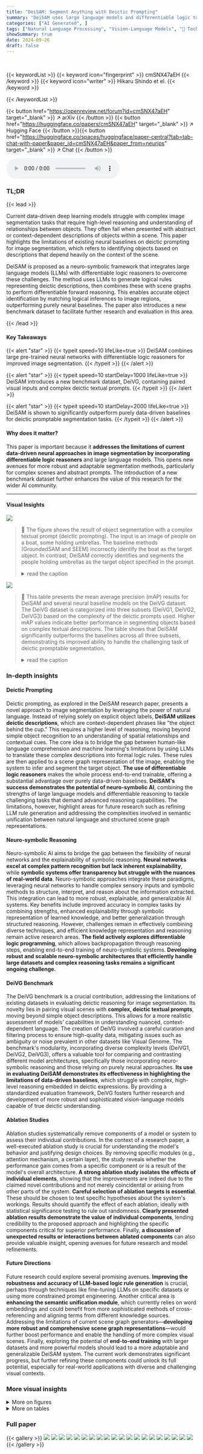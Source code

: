 ```yaml
---
title: "DeiSAM: Segment Anything with Deictic Prompting"
summary: "DeiSAM uses large language models and differentiable logic to achieve highly accurate image segmentation using complex, context-dependent descriptions."
categories: ["AI Generated", ]
tags: ["Natural Language Processing", "Vision-Language Models", "🏢 Technical University of Darmstadt",]
showSummary: true
date: 2024-09-26
draft: false
---
```


<br>

{{< keywordList >}}
{{< keyword icon="fingerprint" >}} cmSNX47aEH {{< /keyword >}}
{{< keyword icon="writer" >}} Hikaru Shindo et el. {{< /keyword >}}
 
{{< /keywordList >}}

{{< button href="https://openreview.net/forum?id=cmSNX47aEH" target="_blank" >}}
↗ arXiv
{{< /button >}}
{{< button href="https://huggingface.co/papers/cmSNX47aEH" target="_blank" >}}
↗ Hugging Face
{{< /button >}}{{< button href="https://huggingface.co/spaces/huggingface/paper-central?tab=tab-chat-with-paper&paper_id=cmSNX47aEH&paper_from=neurips" target="_blank" >}}
↗ Chat
{{< /button >}}




<audio controls>
    <source src="https://ai-paper-reviewer.com/cmSNX47aEH/podcast.wav" type="audio/wav">
    Your browser does not support the audio element.
</audio>


### TL;DR


{{< lead >}}

Current data-driven deep learning models struggle with complex image segmentation tasks that require high-level reasoning and understanding of relationships between objects.  They often fail when presented with abstract or context-dependent descriptions of objects within a scene.  This paper highlights the limitations of existing neural baselines on deictic prompting for image segmentation, which refers to identifying objects based on descriptions that depend heavily on the context of the scene.

DeiSAM is proposed as a neuro-symbolic framework that integrates large language models (LLMs) with differentiable logic reasoners to overcome these challenges.  The method uses LLMs to generate logical rules representing deictic descriptions, then combines these with scene graphs to perform differentiable forward reasoning. This enables accurate object identification by matching logical inferences to image regions, outperforming purely neural baselines. The paper also introduces a new benchmark dataset to facilitate further research and evaluation in this area.

{{< /lead >}}


#### Key Takeaways

{{< alert "star" >}}
{{< typeit speed=10 lifeLike=true >}} DeiSAM combines large pre-trained neural networks with differentiable logic reasoners for improved image segmentation. {{< /typeit >}}
{{< /alert >}}

{{< alert "star" >}}
{{< typeit speed=10 startDelay=1000 lifeLike=true >}} DeiSAM introduces a new benchmark dataset, DeiVG, containing paired visual inputs and complex deictic textual prompts. {{< /typeit >}}
{{< /alert >}}

{{< alert "star" >}}
{{< typeit speed=10 startDelay=2000 lifeLike=true >}} DeiSAM is shown to significantly outperform purely data-driven baselines for deictic promptable segmentation tasks. {{< /typeit >}}
{{< /alert >}}

#### Why does it matter?
This paper is important because it **addresses the limitations of current data-driven neural approaches in image segmentation by incorporating differentiable logic reasoners** and large language models. This opens new avenues for more robust and adaptable segmentation methods, particularly for complex scenes and abstract prompts. The introduction of a new benchmark dataset further enhances the value of this research for the wider AI community.

------
#### Visual Insights



![](https://ai-paper-reviewer.com/cmSNX47aEH/figures_1_1.jpg)

> 🔼 The figure shows the result of object segmentation with a complex textual prompt (deictic prompting).  The input is an image of people on a boat, some holding umbrellas.  The baseline methods (GroundedSAM and SEEM) incorrectly identify the boat as the target object.  In contrast, DeiSAM correctly identifies and segments the people holding umbrellas as the target object specified in the prompt.
> <details>
> <summary>read the caption</summary>
> Figure 1: DeiSAM segments objects with deictic prompting. Shown are segmentation masks with an input textual prompt. DeiSAM (right) correctly segments the people on the boat holding umbrellas, whereas the neural baselines (left) incorrectly segment the boat instead (Best viewed in color).
> </details>





![](https://ai-paper-reviewer.com/cmSNX47aEH/tables_5_1.jpg)

> 🔼 This table presents the mean average precision (mAP) results for DeiSAM and several neural baseline models on the DeiVG dataset.  The DeiVG dataset is categorized into three subsets (DeiVG1, DeiVG2, DeiVG3) based on the complexity of the deictic prompts used. Higher mAP values indicate better performance in segmenting objects based on complex textual descriptions.  The table shows that DeiSAM significantly outperforms the baselines across all three subsets, demonstrating its improved ability to handle the challenging task of deictic promptable segmentation.
> <details>
> <summary>read the caption</summary>
> Table 1: DeiSAM handles deictic prompting. Mean Average Precision (mAP) of DeiSAM and neural baselines on DeiVG datasets are shown. Subscript numbers indicate the complexity of prompts.
> </details>





### In-depth insights


#### Deictic Prompting
Deictic prompting, as explored in the DeiSAM research paper, presents a novel approach to image segmentation by leveraging the power of natural language.  Instead of relying solely on explicit object labels, **DeiSAM utilizes deictic descriptions**, which are context-dependent phrases like "the object behind the cup." This requires a higher level of reasoning, moving beyond simple object recognition to an understanding of spatial relationships and contextual cues.  The core idea is to bridge the gap between human-like language comprehension and machine learning's limitations by using LLMs to translate these complex descriptions into formal logic rules.  These rules are then applied to a scene graph representation of the image, enabling the system to infer and segment the target object. **The use of differentiable logic reasoners** makes the whole process end-to-end trainable, offering a substantial advantage over purely data-driven baselines.  **DeiSAM's success demonstrates the potential of neuro-symbolic AI**, combining the strengths of large language models and differentiable reasoning to tackle challenging tasks that demand advanced reasoning capabilities. The limitations, however, highlight areas for future research such as refining LLM rule generation and addressing the complexities involved in semantic unification between natural language and structured scene graph representations.

#### Neuro-symbolic Reasoning
Neuro-symbolic AI aims to bridge the gap between the flexibility of neural networks and the explainability of symbolic reasoning.  **Neural networks excel at complex pattern recognition but lack inherent explainability**, while **symbolic systems offer transparency but struggle with the nuances of real-world data**. Neuro-symbolic approaches integrate these paradigms, leveraging neural networks to handle complex sensory inputs and symbolic methods to structure, interpret, and reason about the information extracted. This integration can lead to more robust, explainable, and generalizable AI systems.  Key benefits include improved accuracy in complex tasks by combining strengths, enhanced explainability through symbolic representation of learned knowledge, and better generalization through structured reasoning.  However, challenges remain in effectively combining diverse techniques, and efficient knowledge representation and reasoning remain active research areas.  **The field actively explores differentiable logic programming**, which allows backpropagation through reasoning steps, enabling end-to-end training of neuro-symbolic systems.  **Developing robust and scalable neuro-symbolic architectures that efficiently handle large datasets and complex reasoning tasks remains a significant ongoing challenge.**

#### DeiVG Benchmark
The DeiVG benchmark is a crucial contribution, addressing the limitations of existing datasets in evaluating deictic reasoning for image segmentation.  Its novelty lies in pairing visual scenes with **complex, deictic textual prompts**, moving beyond simple object descriptions.  This allows for a more realistic assessment of models' capabilities in understanding nuanced, context-dependent language. The creation of DeiVG involved a careful curation and filtering process to ensure high-quality data, mitigating issues such as ambiguity or noise prevalent in other datasets like Visual Genome. The benchmark's modularity, incorporating diverse complexity levels (DeiVG1, DeiVG2, DeiVG3), offers a valuable tool for comparing and contrasting different model architectures, specifically those incorporating neuro-symbolic reasoning and those relying on purely neural approaches.  **Its use in evaluating DeiSAM demonstrates its effectiveness in highlighting the limitations of data-driven baselines**, which struggle with complex, high-level reasoning embedded in deictic expressions. By providing a standardized evaluation framework, DeiVG fosters further research and development of more robust and sophisticated vision-language models capable of true deictic understanding.

#### Ablation Studies
Ablation studies systematically remove components of a model or system to assess their individual contributions.  In the context of a research paper, a well-executed ablation study is crucial for understanding the model's behavior and justifying design choices. By removing specific modules (e.g., attention mechanism, a certain layer), the study reveals whether the performance gain comes from a specific component or is a result of the model's overall architecture.  **A strong ablation study isolates the effects of individual elements**, showing that the improvements are indeed due to the claimed novel contributions and not merely coincidental or arising from other parts of the system. **Careful selection of ablation targets is essential**.  These should be chosen to test specific hypotheses about the system's workings.  Results should quantify the effect of each ablation, ideally with statistical significance testing to rule out randomness.  **Clearly presented ablation results demonstrate the value of individual components**, lending credibility to the proposed approach and highlighting the specific components critical for superior performance. Finally, **a discussion of unexpected results or interactions between ablated components** can also provide valuable insight, opening avenues for future research and model refinements.

#### Future Directions
Future research could explore several promising avenues. **Improving the robustness and accuracy of LLM-based logic rule generation** is crucial, perhaps through techniques like fine-tuning LLMs on specific datasets or using more constrained prompt engineering.  Another critical area is **enhancing the semantic unification module**, which currently relies on word embeddings and could benefit from more sophisticated methods of cross-referencing and aligning terms from different knowledge sources.   Addressing the limitations of current scene graph generators—**developing more robust and comprehensive scene graph representations**—would further boost performance and enable the handling of more complex visual scenes.  Finally, exploring the potential of **end-to-end training** with larger datasets and more powerful models should lead to a more adaptable and generalizable DeiSAM system.  The current work demonstrates significant progress, but further refining these components could unlock its full potential, especially for real-world applications with diverse and challenging visual contexts.


### More visual insights

<details>
<summary>More on figures
</summary>


![](https://ai-paper-reviewer.com/cmSNX47aEH/figures_3_1.jpg)

> 🔼 The figure illustrates the DeiSAM architecture, detailing the flow of information from visual input and deictic prompt through scene graph generation, rule generation via a large language model, semantic unification, differentiable forward reasoning, and finally, object segmentation using a segmentation model. The modular and fully differentiable nature of the pipeline is highlighted, emphasizing the seamless integration of neural networks and neuro-symbolic reasoners.
> <details>
> <summary>read the caption</summary>
> Figure 2: DeiSAM architecture. An image paired with a deictic prompt is given as input. We parse the image into a scene graph (1) and generate logic rules (2) corresponding to the deictic prompt using a large language model. The generated scene graph and rules are fed to the Semantic Unifier module (3), where synonymous terms are unified. For example, barge in the scene graph and boat in the generated rules will be interpreted as the same term. Next, the forward reasoner (4) infers target objects specified by the textual deictic prompt. Lastly, we perform object segmentation (5) on extracted cropped image regions of the target objects. Since the forward reasoner is differentiable (Shindo et al., 2023), gradients can be passed through the entire pipeline (Best viewed in color).
> </details>



![](https://ai-paper-reviewer.com/cmSNX47aEH/figures_4_1.jpg)

> 🔼 This figure shows an example image from the DeiVG2 dataset, which is a subset of the Deictic Visual Genome dataset used for evaluating the DeiSAM model.  The image depicts a cooler on a picnic table surrounded by other items, such as a blender, drinks, and other picnic supplies. The prompt associated with this image in the dataset would be a complex deictic description, challenging a model to identify the cooler based on its relationship with other objects in the scene, rather than simply by its visual appearance.
> <details>
> <summary>read the caption</summary>
> Figure 3: An example from Deictic Visual Genome (DeiVG2).
> </details>



![](https://ai-paper-reviewer.com/cmSNX47aEH/figures_5_1.jpg)

> 🔼 This figure compares the performance of DeiSAM and other neural baselines on a deictic prompting task. The input is a textual prompt describing an object within a complex scene (people on a boat holding umbrellas). DeiSAM successfully identifies the target objects based on the contextual prompt, while neural baselines fail to interpret the prompt correctly. This illustrates the main advantage of DeiSAM over traditional methods.
> <details>
> <summary>read the caption</summary>
> Figure 1: DeiSAM segments objects with deictic prompting. Shown are segmentation masks with an input textual prompt. DeiSAM (right) correctly segments the people on the boat holding umbrellas, whereas the neural baselines (left) incorrectly segment the boat instead (Best viewed in color).
> </details>



![](https://ai-paper-reviewer.com/cmSNX47aEH/figures_6_1.jpg)

> 🔼 The figure shows the segmentation masks generated by DeiSAM and several baseline methods on three different images from the DeiVG dataset.  Each image has a corresponding deictic prompt (complex textual description). DeiSAM successfully segments the target object in each case, while the baseline models frequently fail to correctly identify and segment the object specified in the prompt, often focusing on irrelevant parts of the scene. This demonstrates DeiSAM's superior ability to handle complex deictic descriptions.  Appendix G contains additional examples.
> <details>
> <summary>read the caption</summary>
> Figure 5: DeiSAM segments objects with deictic prompts. Segmentation results on the DeiVG dataset using DeiSAM and baselines are shown with deictic prompts. DeiSAM correctly identifies and segments objects given deictic prompts (left-most column), while the baselines often segment a wrong object. More results are available in App. G (Best viewed in color).
> </details>



![](https://ai-paper-reviewer.com/cmSNX47aEH/figures_8_1.jpg)

> 🔼 This figure demonstrates DeiSAM's ability to perform abstract reasoning tasks in image segmentation.  Two example prompts are given, both requiring logical operations (deleting a red object, then sorting by color). DeiSAM successfully identifies and segments the target object according to the instructions in each prompt.  In contrast, the GroundedSAM and LISA baselines fail to produce the correct segmentation results, highlighting DeiSAM's superior abstract reasoning capabilities.
> <details>
> <summary>read the caption</summary>
> Figure 6: DeiSAM performs abstract reasoning segmentation. When presented with a visual scene paired with an abstract, complex prompt (left), DeiSAM effectively identifies and segments the object specified by the prompt, while neural baselines frequently fail to deduce the target object (right).
> </details>



![](https://ai-paper-reviewer.com/cmSNX47aEH/figures_9_1.jpg)

> 🔼 This figure shows the improvement in segmentation masks produced by DeiSAM after end-to-end training. The left shows the input image; the middle shows the segmentation masks and confidence scores before training; the right shows the improved masks and scores after training, highlighting DeiSAM's ability to learn and improve its performance.
> <details>
> <summary>read the caption</summary>
> Figure 7: DeiSAM can learn to produce better masks. Shown are the input image (left) and target segmentation masks together with confidence scores obtained before (middle) and after (right) end-to-end training DeiSAM. DeiSAM improves the quality of segmentation by learning (Best viewed in color).
> </details>



![](https://ai-paper-reviewer.com/cmSNX47aEH/figures_15_1.jpg)

> 🔼 This figure shows the forward reasoning graph used in DeiSAM. It is a bipartite graph with atom nodes (representing facts) and conjunction nodes (representing conjunctions of facts).  The edges represent the relationships between the facts according to the logic rules.  The bi-directional message passing through this graph allows DeiSAM to perform differentiable logical reasoning, enabling it to identify the objects that satisfy the given deictic prompt.
> <details>
> <summary>read the caption</summary>
> Figure 8: Forward reasoning graph for Program 1 in Listing 1. A reasoning graph consists of atom nodes and conjunction nodes, and is obtained by grounding rules i.e., removing variables by, e.g., X ← obj1, Y ← obj2. By performing bi-directional message passing on the reasoning graph using soft-logic operations, DeiSAM computes logical consequences in a differentiable manner. Only relevant nodes are shown (Best viewed in color).
> </details>



![](https://ai-paper-reviewer.com/cmSNX47aEH/figures_17_1.jpg)

> 🔼 This figure compares the performance of DeiSAM against other neural baseline models on a deictic prompting task.  The input is a visual scene and a complex textual prompt describing a target object within the scene.  DeiSAM successfully identifies and segments the target object (people holding umbrellas on a boat), while the baselines incorrectly segment a different object (the boat itself).  This highlights DeiSAM's superior ability to handle complex, context-dependent descriptions.
> <details>
> <summary>read the caption</summary>
> Figure 1: DeiSAM segments objects with deictic prompting. Shown are segmentation masks with an input textual prompt. DeiSAM (right) correctly segments the people on the boat holding umbrellas, whereas the neural baselines (left) incorrectly segment the boat instead (Best viewed in color).
> </details>



![](https://ai-paper-reviewer.com/cmSNX47aEH/figures_18_1.jpg)

> 🔼 This figure compares the performance of DeiSAM against several baseline models on the task of segmenting objects from images using deictic prompts.  DeiSAM consistently outperforms the baselines, correctly identifying and segmenting the target objects even in complex scenarios where baselines fail. The deictic prompts provide complex instructions about the target object's relationships to other objects in the scene. The figure highlights DeiSAM's superior ability to reason and understand these complex relationships.
> <details>
> <summary>read the caption</summary>
> Figure 5: DeiSAM segments objects with deictic prompts. Segmentation results on the DeiVG dataset using DeiSAM and baselines are shown with deictic prompts. DeiSAM correctly identifies and segments objects given deictic prompts (left-most column), while the baselines often segment a wrong object. More results are available in App. G (Best viewed in color).
> </details>



![](https://ai-paper-reviewer.com/cmSNX47aEH/figures_18_2.jpg)

> 🔼 The figure shows a comparison of DeiSAM and neural baseline models on a deictic prompting task.  Given the complex prompt 'An object that is on the boat, and that is holding an umbrella', DeiSAM correctly identifies and segments the people on the boat holding umbrellas, whereas the baselines incorrectly segment the boat itself. This highlights DeiSAM's superior ability to handle complex, context-dependent descriptions.
> <details>
> <summary>read the caption</summary>
> Figure 1: DeiSAM segments objects with deictic prompting. Shown are segmentation masks with an input textual prompt. DeiSAM (right) correctly segments the people on the boat holding umbrellas, whereas the neural baselines (left) incorrectly segment the boat instead (Best viewed in color).
> </details>



![](https://ai-paper-reviewer.com/cmSNX47aEH/figures_19_1.jpg)

> 🔼 The figure shows a comparison of the results of DeiSAM and other neural baseline models for image segmentation using a deictic prompt. The prompt is 'An object that is on the boat, and that is holding an umbrella'.  DeiSAM successfully identifies and segments the people on the boat holding umbrellas.  However, the neural baselines incorrectly identify and segment the boat itself.
> <details>
> <summary>read the caption</summary>
> Figure 1: DeiSAM segments objects with deictic prompting. Shown are segmentation masks with an input textual prompt. DeiSAM (right) correctly segments the people on the boat holding umbrellas, whereas the neural baselines (left) incorrectly segment the boat instead (Best viewed in color).
> </details>



![](https://ai-paper-reviewer.com/cmSNX47aEH/figures_22_1.jpg)

> 🔼 This figure compares the performance of DeiSAM against several baselines on the task of segmenting objects based on complex, deictic prompts.  Each row presents a different deictic prompt and shows the segmentation masks produced by DeiSAM and several baseline methods. DeiSAM demonstrates superior performance, correctly identifying and segmenting the intended objects even in challenging scenarios. The baselines, however, frequently make errors and fail to accurately identify the target object specified in the prompts.
> <details>
> <summary>read the caption</summary>
> Figure 5: DeiSAM segments objects with deictic prompts. Segmentation results on the DeiVG dataset using DeiSAM and baselines are shown with deictic prompts. DeiSAM correctly identifies and segments objects given deictic prompts (left-most column), while the baselines often segment a wrong object. More results are available in App. G (Best viewed in color).
> </details>



</details>




<details>
<summary>More on tables
</summary>


![](https://ai-paper-reviewer.com/cmSNX47aEH/tables_6_1.jpg)
> 🔼 This table presents the ablation study results on different prompting techniques used for generating logic rules with the Llama-2-13B-Chat large language model.  It shows the overall success rate of rule generation on three different subsets of the DeiVG dataset (DeiVG1, DeiVG2, DeiVG3), each representing varying complexities of deictic prompts. The results demonstrate that using few-shot examples significantly improves the success rate, and incorporating chain-of-thought (CoT) prompting further enhances performance, especially for complex prompts.
> <details>
> <summary>read the caption</summary>
> Table 2: Ablations on prompting techniques for rule generation w/ Llama-2-13B-Chat. Few-shot examples are imperative for rule generation with chain-of-thought (CoT) prompting providing additional improvements for complex deictic prompts.
> </details>

![](https://ai-paper-reviewer.com/cmSNX47aEH/tables_7_1.jpg)
> 🔼 This table presents a comparison of the performance of three different methods (LISA, GroundedSAM, and DeiSAM) on the RefCOCO+ dataset.  The dataset is used to evaluate the models' ability to perform reference expression tasks in images. The table shows the mean average precision (mAP) for each method on the validation set and two test sets (testA and testB). DeiSAM achieves the highest mAP on all three sets.  The results highlight DeiSAM's superior performance in handling reference expression tasks, especially when compared to the purely neural baselines (GroundedSAM) and other existing neuro-symbolic methods (LISA).
> <details>
> <summary>read the caption</summary>
> Table 3: Comparison on RefCOCO+.
> </details>

![](https://ai-paper-reviewer.com/cmSNX47aEH/tables_7_2.jpg)
> 🔼 This table presents a comparison of the performance of different methods on the DeiRefCOCO+ dataset.  DeiRefCOCO+ is a modified version of the RefCOCO+ dataset where the descriptive phrases have been removed from the prompts, making them more abstract and challenging. The table shows the mean average precision (mAP) achieved by LISA, GroundedSAM, and DeiSAM on the validation set and test sets A and B.  The results highlight DeiSAM's superior performance compared to the other methods, particularly on the more challenging abstract prompts.
> <details>
> <summary>read the caption</summary>
> Table 4: Comparison on DeiRefCOCO+.
> </details>

![](https://ai-paper-reviewer.com/cmSNX47aEH/tables_8_1.jpg)
> 🔼 This table presents the mean Average Precision (mAP) for DeiSAM and baseline models (GroundedSAM and LISA) evaluated on the DeiCLEVR dataset.  DeiCLEVR is a dataset designed to evaluate the ability of models to perform abstract visual reasoning. The table shows the mAP for both the 'Delete' and 'Sort' tasks.  The results demonstrate DeiSAM's significantly higher performance compared to purely neural baselines on abstract reasoning tasks.
> <details>
> <summary>read the caption</summary>
> Table 5: DeiSAM handles abstract visual reasoning. mAP on DeiCLEVR.
> </details>

![](https://ai-paper-reviewer.com/cmSNX47aEH/tables_9_1.jpg)
> 🔼 This table shows the mean average precision (mAP) results for three different methods on the DeiVG1 and DeiVG2 datasets.  The methods are: DeiSAM-VETO (using a pre-trained VETO model), DeiSAM-Mixture (naive, using a mixture of pre-trained VETO and VG scene graphs with random weights), and DeiSAM-Mixture* (the same as naive, but after end-to-end weight learning). The results demonstrate that end-to-end training significantly improves the performance of DeiSAM.
> <details>
> <summary>read the caption</summary>
> Table 6: End-to-end training improves DeiSAM. Mean Average Precision on the test split of the task of learning SGGs. DeiSAM-VETO uses a trained VETO model (Sudhakaran et al., 2023), DeiSAM-Mixture (naive) uses a mixture of a trained VETO model and VG scene graphs with randomly initialized rule weights, DeiSAM-Mixture* uses the resulted mixture model after the weight learning.
> </details>

![](https://ai-paper-reviewer.com/cmSNX47aEH/tables_19_1.jpg)
> 🔼 This table presents a comparison of the performance of DeiSAM and several neural baseline models on the DeiVG dataset.  The DeiVG dataset consists of images paired with complex, deictic (context-dependent) textual descriptions. The table shows the mean average precision (mAP) achieved by each model on three different subsets of the dataset (DeiVG1, DeiVG2, DeiVG3), which vary in the complexity of the deictic prompts.  Higher mAP indicates better performance.
> <details>
> <summary>read the caption</summary>
> Table 1: DeiSAM handles deictic prompting. Mean Average Precision (mAP) of DeiSAM and neural baselines on DeiVG datasets are shown. Subscript numbers indicate the complexity of prompts.
> </details>

![](https://ai-paper-reviewer.com/cmSNX47aEH/tables_21_1.jpg)
> 🔼 This table presents a comparison of the performance of DeiSAM and several neural baseline models on the DeiVG dataset.  The mean average precision (mAP) is reported for each model on three subsets of the DeiVG dataset (DeiVG1, DeiVG2, DeiVG3), representing different levels of complexity in the deictic prompts.  The subscript numbers in the caption indicate the number of relations used in the prompt, reflecting the complexity of the scene description.  Higher mAP scores suggest better performance in segmenting objects based on complex deictic descriptions.
> <details>
> <summary>read the caption</summary>
> Table 1: DeiSAM handles deictic prompting. Mean Average Precision (mAP) of DeiSAM and neural baselines on DeiVG datasets are shown. Subscript numbers indicate the complexity of prompts.
> </details>

![](https://ai-paper-reviewer.com/cmSNX47aEH/tables_21_2.jpg)
> 🔼 This table presents the performance comparison of DeiSAM and several neural baseline models on the DeiVG dataset for deictic prompting.  The performance metric used is mean average precision (mAP), which assesses how well the models can identify and segment objects based on complex textual descriptions.  The DeiVG dataset is categorized into three subsets (DeiVG1, DeiVG2, DeiVG3) based on the complexity of the prompts (number of relations involved), and the results are shown for each subset. The subscript numbers in the caption refer to this complexity level.  Higher mAP indicates better performance in segmenting objects according to the given deictic descriptions.
> <details>
> <summary>read the caption</summary>
> Table 1: DeiSAM handles deictic prompting. Mean Average Precision (mAP) of DeiSAM and neural baselines on DeiVG datasets are shown. Subscript numbers indicate the complexity of prompts.
> </details>

![](https://ai-paper-reviewer.com/cmSNX47aEH/tables_21_3.jpg)
> 🔼 This table presents the performance comparison of DeiSAM and several neural baseline methods on the DeiVG dataset.  The mean average precision (mAP) is reported for each method across three subsets of the DeiVG dataset (DeiVG1, DeiVG2, DeiVG3), which represent different complexities of deictic prompts.  Higher mAP values indicate better performance in segmenting objects based on complex textual descriptions.
> <details>
> <summary>read the caption</summary>
> Table 1: DeiSAM handles deictic prompting. Mean Average Precision (mAP) of DeiSAM and neural baselines on DeiVG datasets are shown. Subscript numbers indicate the complexity of prompts.
> </details>

![](https://ai-paper-reviewer.com/cmSNX47aEH/tables_22_1.jpg)
> 🔼 This table presents the performance comparison of DeiSAM against several neural baseline methods on the DeiVG dataset.  The mean average precision (mAP) is reported for each method across three subsets of the DeiVG dataset (DeiVG1, DeiVG2, DeiVG3), representing increasing complexity of deictic prompts.  The numbers in parentheses show the improvement (positive values) or decrease (negative values) in mAP compared to the baseline methods.
> <details>
> <summary>read the caption</summary>
> Table 1: DeiSAM handles deictic prompting. Mean Average Precision (mAP) of DeiSAM and neural baselines on DeiVG datasets are shown. Subscript numbers indicate the complexity of prompts.
> </details>

</details>




### Full paper

{{< gallery >}}
<img src="https://ai-paper-reviewer.com/cmSNX47aEH/1.png" class="grid-w50 md:grid-w33 xl:grid-w25" />
<img src="https://ai-paper-reviewer.com/cmSNX47aEH/2.png" class="grid-w50 md:grid-w33 xl:grid-w25" />
<img src="https://ai-paper-reviewer.com/cmSNX47aEH/3.png" class="grid-w50 md:grid-w33 xl:grid-w25" />
<img src="https://ai-paper-reviewer.com/cmSNX47aEH/4.png" class="grid-w50 md:grid-w33 xl:grid-w25" />
<img src="https://ai-paper-reviewer.com/cmSNX47aEH/5.png" class="grid-w50 md:grid-w33 xl:grid-w25" />
<img src="https://ai-paper-reviewer.com/cmSNX47aEH/6.png" class="grid-w50 md:grid-w33 xl:grid-w25" />
<img src="https://ai-paper-reviewer.com/cmSNX47aEH/7.png" class="grid-w50 md:grid-w33 xl:grid-w25" />
<img src="https://ai-paper-reviewer.com/cmSNX47aEH/8.png" class="grid-w50 md:grid-w33 xl:grid-w25" />
<img src="https://ai-paper-reviewer.com/cmSNX47aEH/9.png" class="grid-w50 md:grid-w33 xl:grid-w25" />
<img src="https://ai-paper-reviewer.com/cmSNX47aEH/10.png" class="grid-w50 md:grid-w33 xl:grid-w25" />
<img src="https://ai-paper-reviewer.com/cmSNX47aEH/11.png" class="grid-w50 md:grid-w33 xl:grid-w25" />
<img src="https://ai-paper-reviewer.com/cmSNX47aEH/12.png" class="grid-w50 md:grid-w33 xl:grid-w25" />
<img src="https://ai-paper-reviewer.com/cmSNX47aEH/13.png" class="grid-w50 md:grid-w33 xl:grid-w25" />
<img src="https://ai-paper-reviewer.com/cmSNX47aEH/14.png" class="grid-w50 md:grid-w33 xl:grid-w25" />
<img src="https://ai-paper-reviewer.com/cmSNX47aEH/15.png" class="grid-w50 md:grid-w33 xl:grid-w25" />
<img src="https://ai-paper-reviewer.com/cmSNX47aEH/16.png" class="grid-w50 md:grid-w33 xl:grid-w25" />
<img src="https://ai-paper-reviewer.com/cmSNX47aEH/17.png" class="grid-w50 md:grid-w33 xl:grid-w25" />
<img src="https://ai-paper-reviewer.com/cmSNX47aEH/18.png" class="grid-w50 md:grid-w33 xl:grid-w25" />
<img src="https://ai-paper-reviewer.com/cmSNX47aEH/19.png" class="grid-w50 md:grid-w33 xl:grid-w25" />
<img src="https://ai-paper-reviewer.com/cmSNX47aEH/20.png" class="grid-w50 md:grid-w33 xl:grid-w25" />
{{< /gallery >}}